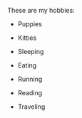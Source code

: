These are my hobbies:

* Puppies

* Kitties

* Sleeping 

* Eating

* Running

* Reading

* Traveling
